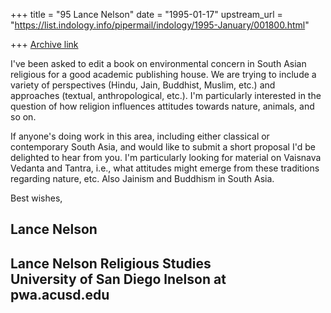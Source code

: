 +++
title = "95 Lance Nelson"
date = "1995-01-17"
upstream_url = "https://list.indology.info/pipermail/indology/1995-January/001800.html"

+++
[Archive link](https://list.indology.info/pipermail/indology/1995-January/001800.html)


I've been asked to edit a book on environmental concern in South Asian
religious for a good academic publishing house.  We are
trying to include a variety of perspectives (Hindu, Jain, Buddhist,
Muslim, etc.) and approaches (textual, anthropological, etc.).  I'm
particularly interested in the question of how religion influences
attitudes towards nature, animals, and so on. 

If anyone's doing work in this area, including either classical or 
contemporary South Asia, and would like to submit a short proposal 
I'd be delighted to hear from you.  I'm particularly looking for 
material on Vaisnava Vedanta and Tantra, i.e., what attitudes might 
emerge from these traditions regarding nature, etc.  Also Jainism and 
Buddhism in South Asia.

Best wishes,

Lance Nelson
---------------------------
Lance Nelson
Religious Studies    
University of San Diego
lnelson at pwa.acusd.edu
---------------------------







